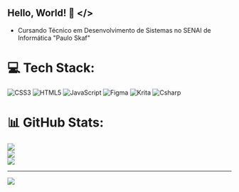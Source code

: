 ## Hello, World! 👋 </> 

- Cursando Técnico em Desenvolvimento de Sistemas no SENAI de Informática "Paulo Skaf"


# 💻 Tech Stack:
![CSS3](https://img.shields.io/badge/css3-%231572B6.svg?style=for-the-badge&logo=css3&logoColor=white) ![HTML5](https://img.shields.io/badge/html5-%23E34F26.svg?style=for-the-badge&logo=html5&logoColor=white) ![JavaScript](https://img.shields.io/badge/javascript-%23323330.svg?style=for-the-badge&logo=javascript&logoColor=%23F7DF1E) 	![Figma](https://img.shields.io/badge/figma-%23F24E1E.svg?style=for-the-badge&logo=figma&logoColor=white) ![Krita](https://img.shields.io/badge/Krita-203759?style=for-the-badge&logo=krita&logoColor=EEF37B) ![Csharp](https://img.shields.io/badge/csharp-203759?style=for-the-badge&logo=csharp&logoColor=229A00)
# 📊 GitHub Stats:
![](https://github-readme-stats.vercel.app/api?username=ViniciusPorcionato&theme=swift&hide_border=false&include_all_commits=false&count_private=false)<br/>
![](https://github-readme-streak-stats.herokuapp.com/?user=ViniciusPorcionato&theme=swift&hide_border=false)<br/>
![](https://github-readme-stats.vercel.app/api/top-langs/?username=ViniciusPorcionato&theme=swift&hide_border=false&include_all_commits=false&count_private=false&layout=compact)

---
[![](https://visitcount.itsvg.in/api?id=ViniciusPorcionato&icon=0&color=0)](https://visitcount.itsvg.in)

<!-- Proudly created with GPRM ( https://gprm.itsvg.in ) -->
